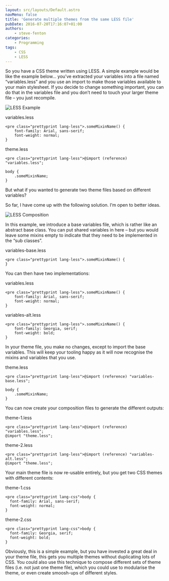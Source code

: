 ```yaml
---
layout: src/layouts/Default.astro
navMenu: false
title: 'Generate multiple themes from the same LESS file'
pubDate: 2016-07-20T17:16:07+01:00
authors:
    - steve-fenton
categories:
    - Programming
tags:
    - CSS
    - LESS
---
```


So you have a CSS theme written using LESS. A simple example would be like the example below… you’ve extracted your variables into a file named “variables.less” and you use an import to make those variables available to your main stylesheet. If you decide to change something important, you can do that in the variables file and you don’t need to touch your larger theme file – you just recompile.

![LESS Example](/img/2016/07/less-typical.jpg)

variables.less

```
<pre class="prettyprint lang-less">.someMixinName() {
    font-family: Arial, sans-serif;
    font-weight: normal;
}
```
theme.less

```
<pre class="prettyprint lang-less">@import (reference) "variables.less";

body {
    .someMixinName;
}
```
But what if you wanted to generate two theme files based on different variables?

So far, I have come up with the following solution. I’m open to better ideas.

![LESS Composition](/img/2016/07/less-composition.jpg)

In this example, we introduce a base variables file, which is rather like an abstract base class. You can put shared variables in here – but you would leave some mixins empty to indicate that they need to be implemented in the “sub classes”.

variables-base.less

```
<pre class="prettyprint lang-less">.someMixinName() {
}
```
You can then have two implementations:

variables.less

```
<pre class="prettyprint lang-less">.someMixinName() {
    font-family: Arial, sans-serif;
    font-weight: normal;
}
```
variables-alt.less

```
<pre class="prettyprint lang-less">.someMixinName() {
    font-family: Georgia, serif;
    font-weight: bold;
}
```
In your theme file, you make no changes, except to import the base variables. This will keep your tooling happy as it will now recognise the mixins and variables that you use.

theme.less

```
<pre class="prettyprint lang-less">@import (reference) "variables-base.less";

body {
    .someMixinName;
}
```
You can now create your composition files to generate the different outputs:

theme-1.less

```
<pre class="prettyprint lang-less">@import (reference) "variables.less";
@import "theme.less";
```
theme-2.less

```
<pre class="prettyprint lang-less">@import (reference) "variables-alt.less";
@import "theme.less";
```
Your main theme file is now re-usable entirely, but you get two CSS themes with different contents:

theme-1.css

```
<pre class="prettyprint lang-css">body {
  font-family: Arial, sans-serif;
  font-weight: normal;
}
```
theme-2.css

```
<pre class="prettyprint lang-css">body {
  font-family: Georgia, serif;
  font-weight: bold;
}
```
Obviously, this is a simple example, but you have invested a great deal in your theme file, this gets you multiple themes without duplicating lots of CSS. You could also use this technique to compose different sets of theme files (i.e. not just one theme file), which you could use to modularise the theme, or even create smoosh-ups of different styles.